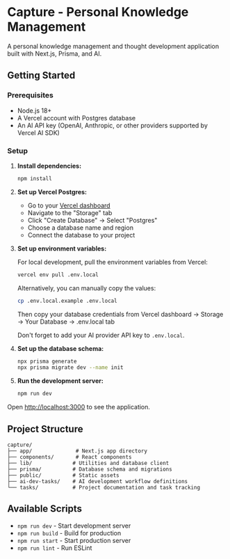 # Capture - Personal Knowledge Management

A personal knowledge management and thought development application built with Next.js, Prisma, and AI.

## Getting Started

### Prerequisites

- Node.js 18+ 
- A Vercel account with Postgres database
- An AI API key (OpenAI, Anthropic, or other providers supported by Vercel AI SDK)

### Setup

1. **Install dependencies:**
   ```bash
   npm install
   ```

2. **Set up Vercel Postgres:**
   - Go to your [Vercel dashboard](https://vercel.com/dashboard)
   - Navigate to the "Storage" tab
   - Click "Create Database" → Select "Postgres"
   - Choose a database name and region
   - Connect the database to your project

3. **Set up environment variables:**
   
   For local development, pull the environment variables from Vercel:
   ```bash
   vercel env pull .env.local
   ```
   
   Alternatively, you can manually copy the values:
   ```bash
   cp .env.local.example .env.local
   ```
   Then copy your database credentials from Vercel dashboard → Storage → Your Database → .env.local tab
   
   Don't forget to add your AI provider API key to `.env.local`.

4. **Set up the database schema:**
   ```bash
   npx prisma generate
   npx prisma migrate dev --name init
   ```

5. **Run the development server:**
   ```bash
   npm run dev
   ```

Open [http://localhost:3000](http://localhost:3000) to see the application.

## Project Structure

```
capture/
├── app/              # Next.js app directory
├── components/       # React components
├── lib/             # Utilities and database client
├── prisma/          # Database schema and migrations
├── public/          # Static assets
├── ai-dev-tasks/    # AI development workflow definitions
└── tasks/           # Project documentation and task tracking
```

## Available Scripts

- `npm run dev` - Start development server
- `npm run build` - Build for production
- `npm run start` - Start production server
- `npm run lint` - Run ESLint
